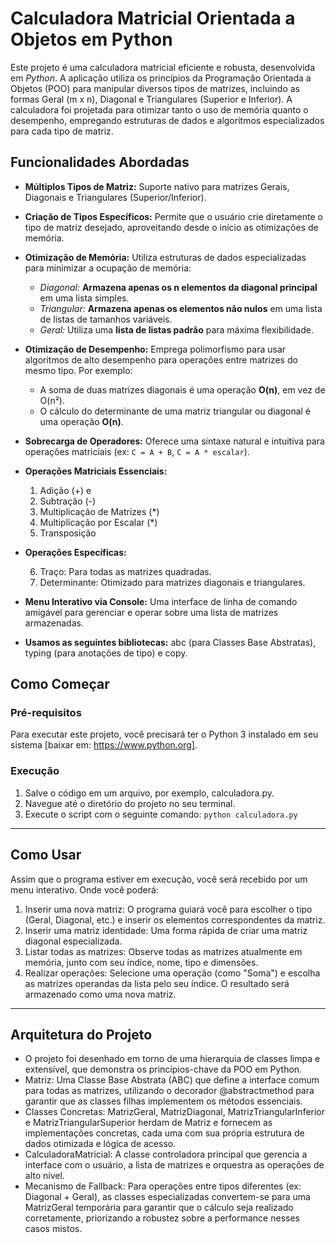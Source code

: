 # Calculadora Matricial Orientada a Objetos em Python
Este projeto é uma calculadora matricial eficiente e robusta, desenvolvida em *Python*. A aplicação utiliza os princípios da Programação Orientada a Objetos (POO) para manipular diversos tipos de matrizes, incluindo as formas Geral (m x n), Diagonal e Triangulares (Superior e Inferior). A calculadora foi projetada para otimizar tanto o uso de memória quanto o desempenho, empregando estruturas de dados e algoritmos especializados para cada tipo de matriz.

## Funcionalidades Abordadas
* **Múltiplos Tipos de Matriz:** Suporte nativo para matrizes Gerais, Diagonais e Triangulares (Superior/Inferior).

* **Criação de Tipos Específicos:** Permite que o usuário crie diretamente o tipo de matriz desejado, aproveitando desde o início as otimizações de memória.

* **Otimização de Memória:** Utiliza estruturas de dados especializadas para minimizar a ocupação de memória:
  * _Diagonal:_ **Armazena apenas os n elementos da diagonal principal** em uma lista simples.
  * _Triangular:_ **Armazena apenas os elementos não nulos** em uma lista de listas de tamanhos variáveis.
  * _Geral:_ Utiliza uma **lista de listas padrão** para máxima flexibilidade.

* **Otimização de Desempenho:** Emprega polimorfismo para usar algoritmos de alto desempenho para operações entre matrizes do mesmo tipo. Por exemplo:
  * A soma de duas matrizes diagonais é uma operação **O(n)**, em vez de O(n²).
  * O cálculo do determinante de uma matriz triangular ou diagonal é uma operação **O(n)**.

* **Sobrecarga de Operadores:** Oferece uma sintaxe natural e intuitiva para operações matriciais (ex: `C = A + B`, `C = A * escalar`).

* **Operações Matriciais Essenciais:**
  1. Adição (+) e
  2. Subtração (-)
  3. Multiplicação de Matrizes (*)
  4. Multiplicação por Escalar (*)
  5. Transposição

* **Operações Específicas:**

  6. Traço: Para todas as matrizes quadradas.
  7. Determinante: Otimizado para matrizes diagonais e triangulares.

* **Menu Interativo via Console:** Uma interface de linha de comando amigável para gerenciar e operar sobre uma lista de matrizes armazenadas.

* **Usamos as seguintes bibliotecas:** abc (para Classes Base Abstratas), typing (para anotações de tipo) e copy.

## Como Começar
### Pré-requisitos

Para executar este projeto, você precisará ter o Python 3 instalado em seu sistema [baixar em: https://www.python.org].

### Execução
1. Salve o código em um arquivo, por exemplo, calculadora.py.
2. Navegue até o diretório do projeto no seu terminal.
3. Execute o script com o seguinte comando: `python calculadora.py`

----------------------------
## Como Usar
Assim que o programa estiver em execução, você será recebido por um menu interativo. Onde você poderá:
  1. Inserir uma nova matriz: O programa guiará você para escolher o tipo (Geral, Diagonal, etc.) e inserir os elementos correspondentes da matriz.
  2. Inserir uma matriz identidade: Uma forma rápida de criar uma matriz diagonal especializada.
  3. Listar todas as matrizes: Observe todas as matrizes atualmente em memória, junto com seu índice, nome, tipo e dimensões.
  4. Realizar operações: Selecione uma operação (como "Soma") e escolha as matrizes operandas da lista pelo seu índice. O resultado será armazenado como uma nova matriz.
----------------------------

## Arquitetura do Projeto
* O projeto foi desenhado em torno de uma hierarquia de classes limpa e extensível, que demonstra os princípios-chave da POO em Python.
* Matriz: Uma Classe Base Abstrata (ABC) que define a interface comum para todas as matrizes, utilizando o decorador @abstractmethod para garantir que as classes filhas implementem os métodos essenciais.
* Classes Concretas: MatrizGeral, MatrizDiagonal, MatrizTriangularInferior e MatrizTriangularSuperior herdam de Matriz e fornecem as implementações concretas, cada uma com sua própria estrutura de dados otimizada e lógica de acesso.
* CalculadoraMatricial: A classe controladora principal que gerencia a interface com o usuário, a lista de matrizes e orquestra as operações de alto nível.
* Mecanismo de Fallback: Para operações entre tipos diferentes (ex: Diagonal + Geral), as classes especializadas convertem-se para uma MatrizGeral temporária para garantir que o cálculo seja realizado corretamente, priorizando a robustez sobre a performance nesses casos mistos.


